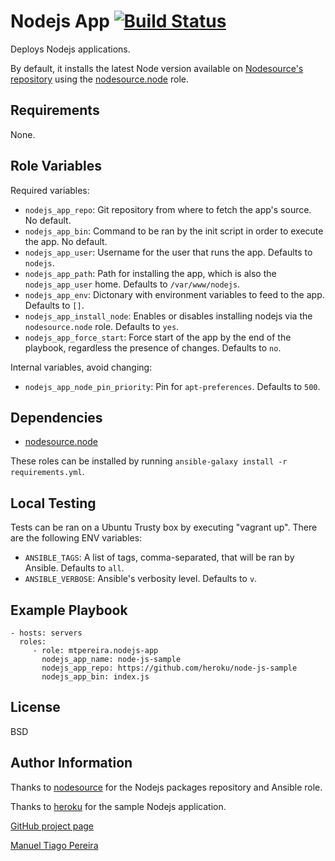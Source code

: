 Nodejs App [![Build Status](https://travis-ci.org/mtpereira/ansible-nodejs-app.svg)](https://travis-ci.org/mtpereira/ansible-nodejs-app)
=========

Deploys Nodejs applications.

By default, it installs the latest Node version available on [Nodesource's repository](https://deb.nodesource.com/node/) using the [nodesource.node](https://galaxy.ansible.com/list#/roles/1488) role.

Requirements
------------

None.

Role Variables
--------------

Required variables:

* `nodejs_app_repo`: Git repository from where to fetch the app's source. No default.
* `nodejs_app_bin`: Command to be ran by the init script in order to execute the app. No default.
* `nodejs_app_user`: Username for the user that runs the app. Defaults to `nodejs`.
* `nodejs_app_path`: Path for installing the app, which is also the `nodejs_app_user` home. Defaults to `/var/www/nodejs`.
* `nodejs_app_env`: Dictonary with environment variables to feed to the app. Defaults to `[]`.
* `nodejs_app_install_node`: Enables or disables installing nodejs via the `nodesource.node` role. Defaults to `yes`.
* `nodejs_app_force_start`: Force start of the app by the end of the playbook, regardless the presence of changes. Defaults to `no`.

Internal variables, avoid changing:

* `nodejs_app_node_pin_priority`: Pin for `apt-preferences`. Defaults to `500`.

Dependencies
------------

* [nodesource.node](https://galaxy.ansible.com/list#/roles/1488)

These roles can be installed by running `ansible-galaxy install -r requirements.yml`.

Local Testing
-------

Tests can be ran on a Ubuntu Trusty box by executing "vagrant up". There are the following ENV variables:

* `ANSIBLE_TAGS`: A list of tags, comma-separated, that will be ran by Ansible. Defaults to `all`.
* `ANSIBLE_VERBOSE`: Ansible's verbosity level. Defaults to `v`.

Example Playbook
----------------

    - hosts: servers
      roles:
         - role: mtpereira.nodejs-app
           nodejs_app_name: node-js-sample
           nodejs_app_repo: https://github.com/heroku/node-js-sample
           nodejs_app_bin: index.js

License
-------

BSD

Author Information
------------------

Thanks to [nodesource](https://nodesource.com/) for the Nodejs packages repository and Ansible role.

Thanks to [heroku](https://github.com/heroku/) for the sample Nodejs application.

[GitHub project page](https://github.com/mtpereira/ansible-ghost)

[Manuel Tiago Pereira](https://mtpereira.com)
